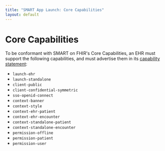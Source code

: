 ```yaml
---
title: "SMART App Launch: Core Capabilities"
layout: default
---
```


# Core Capabilities

To be conformant with SMART on FHIR's Core Capabilities, an EHR must support
the following capabilities, and must advertise them in its [capability
statement](../../capability-statement):

* `launch-ehr`
* `launch-standalone`
* `client-public`
* `client-confidential-symmetric`
* `sso-openid-connect`
* `context-banner`
* `context-style`
* `context-ehr-patient`
* `context-ehr-encounter`
* `context-standalone-patient`
* `context-standalone-encounter`
* `permission-offline`
* `permission-patient`
* `permission-user`
